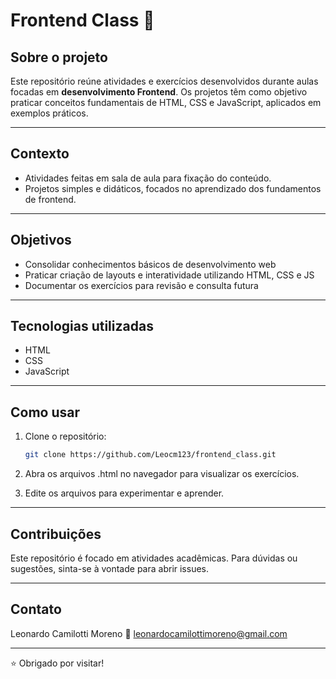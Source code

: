 # Frontend Class 🎨

## Sobre o projeto

Este repositório reúne atividades e exercícios desenvolvidos durante aulas focadas em **desenvolvimento Frontend**. Os projetos têm como objetivo praticar conceitos fundamentais de HTML, CSS e JavaScript, aplicados em exemplos práticos.

---

## Contexto

- Atividades feitas em sala de aula para fixação do conteúdo.
- Projetos simples e didáticos, focados no aprendizado dos fundamentos de frontend.

---

## Objetivos

- Consolidar conhecimentos básicos de desenvolvimento web
- Praticar criação de layouts e interatividade utilizando HTML, CSS e JS
- Documentar os exercícios para revisão e consulta futura

---

## Tecnologias utilizadas

- HTML
- CSS
- JavaScript

---

## Como usar

1. Clone o repositório:
   ```bash
   git clone https://github.com/Leocm123/frontend_class.git
   
2. Abra os arquivos .html no navegador para visualizar os exercícios.

3. Edite os arquivos para experimentar e aprender.

---

## Contribuições
Este repositório é focado em atividades acadêmicas. Para dúvidas ou sugestões, sinta-se à vontade para abrir issues.

---

## Contato
Leonardo Camilotti Moreno
📧 leonardocamilottimoreno@gmail.com

---

⭐ Obrigado por visitar!
